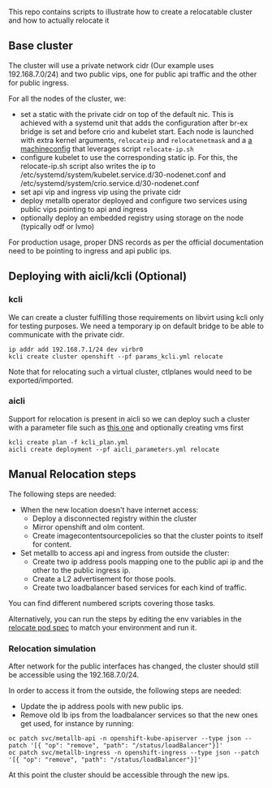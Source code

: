 This repo contains scripts to illustrate how to create a relocatable cluster and how to actually relocate it

## Base cluster

The cluster will use a private network cidr (Our example uses 192.168.7.0/24) and two public vips, one for public api traffic and the other for public ingress.

For all the nodes of the cluster, we:

- set a static with the private cidr on top of the default nic. This is achieved with a systemd unit that adds the configuration after br-ex bridge is set and before crio and kubelet start. Each node is launched with extra kernel arguments, `relocateip` and `relocatenetmask` and a [a machineconfig](10-relocate-ip.yml.sample) that leverages script `relocate-ip.sh`
- configure kubelet to use the corresponding static ip. For this, the relocate-ip.sh script also writes the ip to /etc/systemd/system/kubelet.service.d/30-nodenet.conf and /etc/systemd/system/crio.service.d/30-nodenet.conf
- set api vip and ingress vip using the private cidr
- deploy metallb operator deployed and configure two services using public vips pointing to api and ingress
- optionally deploy an embedded registry using storage on the node (typically odf or lvmo)

For production usage, proper DNS records as per the official documentation need to be pointing to ingress and api public ips.

## Deploying with aicli/kcli (Optional)

### kcli

We can create a cluster fulfilling those requirements on libvirt using kcli only for testing purposes. We need a temporary ip on default bridge to be able to communicate with the private cidr.

```
ip addr add 192.168.7.1/24 dev virbr0
kcli create cluster openshift --pf params_kcli.yml relocate

```
Note that for relocating such a virtual cluster, ctlplanes would need to be exported/imported.

### aicli

Support for relocation is present in aicli so we can deploy such a cluster with a parameter file such as [this one](aicli_parameters.yml) and optionally creating vms first 

```
kcli create plan -f kcli_plan.yml
aicli create deployment --pf aicli_parameters.yml relocate

```

## Manual Relocation steps

The following steps are needed:

- When the new location doesn't have internet access:
  - Deploy a disconnected registry within the cluster
  - Mirror openshift and olm content.
  - Create imagecontentsourcepolicies so that the cluster points to itself for content.
- Set metallb to access api and ingress from outside the cluster:
  - Create two ip address pools mapping one to the public api ip and the other to the public ingress ip.
  - Create a L2 advertisement for those pools.
  - Create two loadbalancer based services for each kind of traffic.
  
You can find different numbered scripts covering those tasks.

Alternatively, you can run the steps by editing the env variables in the [relocate pod spec](relocate.yaml) to match your environment and run it.

### Relocation simulation

After network for the public interfaces has changed, the cluster should still be accessible using the 192.168.7.0/24.

In order to access it from the outside, the following steps are needed:

- Update the ip address pools with new public ips.
- Remove old lb ips from the loadbalancer services so that the new ones get used, for instance by running:

```
oc patch svc/metallb-api -n openshift-kube-apiserver --type json --patch '[{ "op": "remove", "path": "/status/loadBalancer"}]'
oc patch svc/metallb-ingress -n openshift-ingress --type json --patch '[{ "op": "remove", "path": "/status/loadBalancer"}]'
```
At this point the cluster should be accessible through the new ips.

